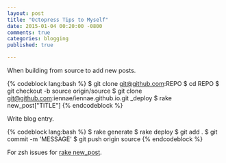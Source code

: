```yaml
---
layout: post
title: "Octopress Tips to Myself"
date: 2015-01-04 00:20:00 -0800
comments: true
categories: blogging
published: true

---
```


When building from source to add new posts.

{% codeblock lang:bash %}
$ git clone git@github.com:REPO
$ cd REPO
$ git checkout -b source origin/source
$ git clone git@github.com:iennae/iennae.github.io.git _deploy
$ rake new_post["TITLE"]
{% endcodeblock %}

Write blog entry.  

{% codeblock lang:bash %}
$ rake generate
$ rake deploy
$ git add .
$ git commit -m 'MESSAGE'
$ git push origin source
{% endcodeblock %}

For zsh issues for [rake new_post](https://github.com/imathis/octopress/issues/117).
